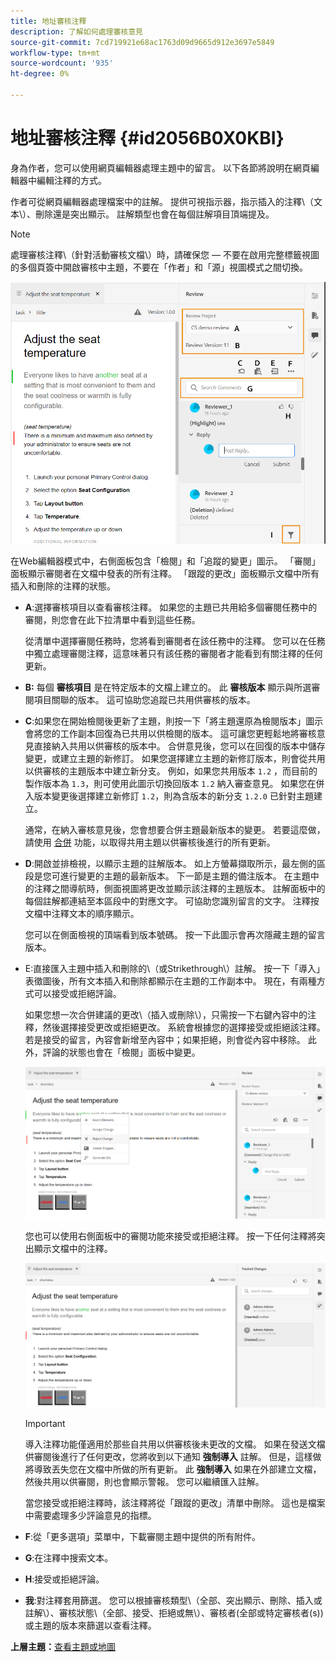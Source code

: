 ```yaml
---
title: 地址審核注釋
description: 了解如何處理審核意見
source-git-commit: 7cd719921e68ac1763d09d9665d912e3697e5849
workflow-type: tm+mt
source-wordcount: '935'
ht-degree: 0%

---
```



# 地址審核注釋 {#id2056B0X0KBI}

身為作者，您可以使用網頁編輯器處理主題中的留言。 以下各節將說明在網頁編輯器中編輯注釋的方式。

作者可從網頁編輯器處理檔案中的註解。 提供可視指示器，指示插入的注釋\（文本\）、刪除還是突出顯示。 註解類型也會在每個註解項目頂端提及。

>[!NOTE]
>
> 處理審核注釋\（針對活動審核文檔\）時，請確保您 — 不要在啟用完整標籤視圖的多個頁簽中開啟審核中主題，不要在「作者」和「源」視圖模式之間切換。

![](images/comments-page-web-editor_cs.png)

在Web編輯器模式中，右側面板包含「檢閱」和「追蹤的變更」圖示。 「審閱」面板顯示審閱者在文檔中發表的所有注釋。 「跟蹤的更改」面板顯示文檔中所有插入和刪除的注釋的狀態。

- **A**:選擇審核項目以查看審核注釋。 如果您的主題已共用給多個審閱任務中的審閱，則您會在此下拉清單中看到這些任務。

   從清單中選擇審閱任務時，您將看到審閱者在該任務中的注釋。 您可以在任務中獨立處理審閱注釋，這意味著只有該任務的審閱者才能看到有關注釋的任何更新。

- **B:** 每個 **審核項目** 是在特定版本的文檔上建立的。 此 **審核版本** 顯示與所選審閱項目關聯的版本。 這可協助您追蹤已共用供審核的版本。

- **C**:如果您在開始檢閱後更新了主題，則按一下「將主題還原為檢閱版本」圖示會將您的工作副本回復為已共用以供檢閱的版本。 這可讓您更輕鬆地將審核意見直接納入共用以供審核的版本中。 合併意見後，您可以在回復的版本中儲存變更，或建立主題的新修訂。 如果您選擇建立主題的新修訂版本，則會從共用以供審核的主題版本中建立新分支。 例如，如果您共用版本 `1.2` ，而目前的製作版本為 `1.3`，則可使用此圖示切換回版本 `1.2` 納入審查意見。 如果您在併入版本變更後選擇建立新修訂 `1.2`，則為含版本的新分支 `1.2.0` 已針對主題建立。

   通常，在納入審核意見後，您會想要合併主題最新版本的變更。 若要這麼做，請使用 [合併](web-editor-features.md#id205DF04E0HS) 功能，以取得共用主題以供審核後進行的所有更新。

- **D**:開啟並排檢視，以顯示主題的註解版本。 如上方螢幕擷取所示，最左側的區段是您可進行變更的主題的最新版本。 下一節是主題的備注版本。 在主題中的注釋之間導航時，側面視圖將更改並顯示該注釋的主題版本。 註解面板中的每個註解都連結至本區段中的對應文字。 可協助您識別留言的文字。 注釋按文檔中注釋文本的順序顯示。

   您可以在側面檢視的頂端看到版本號碼。 按一下此圖示會再次隱藏主題的留言版本。

- E:直接匯入主題中插入和刪除的\（或Strikethrough\）註解。 按一下「導入」表徵圖後，所有文本插入和刪除都顯示在主題的工作副本中。 現在，有兩種方式可以接受或拒絕評論。

   如果您想一次合併建議的更改\（插入或刪除\），只需按一下右鍵內容中的注釋，然後選擇接受更改或拒絕更改。 系統會根據您的選擇接受或拒絕該注釋。 若是接受的留言，內容會新增至內容中；如果拒絕，則會從內容中移除。 此外，評論的狀態也會在「檢閱」面板中變更。

   ![](images/import-comment-accept-web-editor_cs.png)

   您也可以使用右側面板中的審閱功能來接受或拒絕注釋。 按一下任何注釋將突出顯示文檔中的注釋。

   ![](images/changes-tab_cs.png)

   >[!IMPORTANT]
   >
   > 導入注釋功能僅適用於那些自共用以供審核後未更改的文檔。 如果在發送文檔供審閱後進行了任何更改，您將收到以下通知 **強制導入** 註解。 但是，這樣做將導致丟失您在文檔中所做的所有更新。 此 **強制導入** 如果在外部建立文檔，然後共用以供審閱，則也會顯示警報。 您可以繼續匯入註解。

   當您接受或拒絕注釋時，該注釋將從「跟蹤的更改」清單中刪除。 這也是檔案中需要處理多少評論意見的指標。

- **F**:從「更多選項」菜單中，下載審閱主題中提供的所有附件。
- **G**:在注釋中搜索文本。
- **H**:接受或拒絕評論。

- **我**:對注釋套用篩選。 您可以根據審核類型\（全部、突出顯示、刪除、插入或註解\）、審核狀態\（全部、接受、拒絕或無\）、審核者\(全部或特定審核者\(s\)\)或主題的版本來篩選以查看注釋。


**上層主題：**[&#x200B;查看主題或地圖](review.md)

